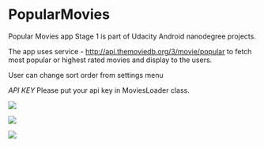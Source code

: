 # PopularMovies


Popular Movies app Stage 1 is part of Udacity Android nanodegree projects.

The app uses service - http://api.themoviedb.org/3/movie/popular to fetch most popular or highest rated movies and display to the users. 

User can change sort order from settings menu

*API KEY* Please put your api key in MoviesLoader class.

![](https://shycoder.com/wp-content/uploads/2018/12/popularmovies2.png)

![](https://shycoder.com/wp-content/uploads/2018/12/popularmovies3.png)

![](https://shycoder.com/wp-content/uploads/2018/12/popularmovies4.png)
